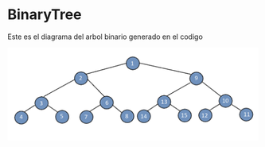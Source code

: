 # BinaryTree

Este es el diagrama del arbol binario generado en el codigo

![alt text](https://github.com/JosueGramajo/BinaryTree/blob/master/Diagrama/binary_tree.png)